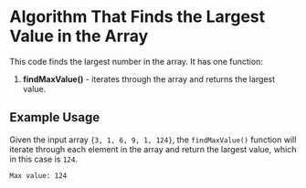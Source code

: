 # Algorithm That Finds the Largest Value in the Array

This code finds the largest number in the array. It has one function:  
1. **findMaxValue()** - iterates through the array and returns the largest value. 

## **Example Usage**  
Given the input array `{3, 1, 6, 9, 1, 124}`, the `findMaxValue()` function will iterate through each element in the array and return the largest value, which in this case is `124`.
```
Max value: 124
```
